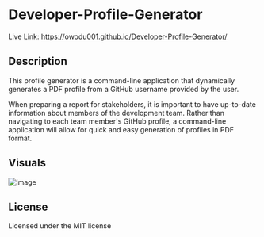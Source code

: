 # Developer-Profile-Generator

Live Link: https://owodu001.github.io/Developer-Profile-Generator/

## Description

This profile generator is a command-line application that dynamically generates a PDF profile from a GitHub username provided by the user. 

When preparing a report for stakeholders, it is important to have up-to-date information about members of the development team. Rather than navigating to each team member's GitHub profile, a command-line application will allow for quick and easy generation of profiles in PDF format.


## Visuals

![image](https://user-images.githubusercontent.com/55159065/70592728-63b8e380-1ba0-11ea-86a9-611decf9a94d.png)


## License

Licensed under the MIT license

